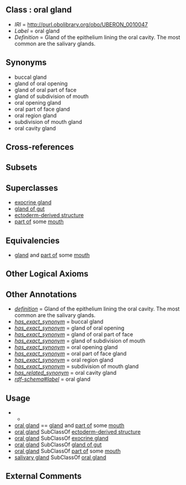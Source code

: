 
## Class : oral gland

 * *IRI* = http://purl.obolibrary.org/obo/UBERON_0010047
 * *Label* = oral gland
 * *Definition* = Gland of the epithelium lining the oral cavity. The most common are the salivary glands.

## Synonyms

 * buccal gland
 * gland of oral opening
 * gland of oral part of face
 * gland of subdivision of mouth
 * oral opening gland
 * oral part of face gland
 * oral region gland
 * subdivision of mouth gland
 * oral cavity gland

## Cross-references


## Subsets


## Superclasses

 * [exocrine gland](../../UBERON/65/UBERON_0002365.md)
 * [gland of gut](../../UBERON/08/UBERON_0003408.md)
 * [ectoderm-derived structure](../../UBERON/21/UBERON_0004121.md)
 * [part of](../../BFO/50/BFO_0000050.md) some [mouth](../../UBERON/65/UBERON_0000165.md)

## Equivalencies

 * [gland](../../UBERON/30/UBERON_0002530.md) and [part of](../../BFO/50/BFO_0000050.md) some [mouth](../../UBERON/65/UBERON_0000165.md)

## Other Logical Axioms


## Other Annotations

 * *[definition](../../IAO/15/IAO_0000115.md)* = Gland of the epithelium lining the oral cavity. The most common are the salivary glands.
 * *[has_exact_synonym](../../ym/oboInOwl#hasExactSynonym.md)* = buccal gland
 * *[has_exact_synonym](../../ym/oboInOwl#hasExactSynonym.md)* = gland of oral opening
 * *[has_exact_synonym](../../ym/oboInOwl#hasExactSynonym.md)* = gland of oral part of face
 * *[has_exact_synonym](../../ym/oboInOwl#hasExactSynonym.md)* = gland of subdivision of mouth
 * *[has_exact_synonym](../../ym/oboInOwl#hasExactSynonym.md)* = oral opening gland
 * *[has_exact_synonym](../../ym/oboInOwl#hasExactSynonym.md)* = oral part of face gland
 * *[has_exact_synonym](../../ym/oboInOwl#hasExactSynonym.md)* = oral region gland
 * *[has_exact_synonym](../../ym/oboInOwl#hasExactSynonym.md)* = subdivision of mouth gland
 * *[has_related_synonym](../../ym/oboInOwl#hasRelatedSynonym.md)* = oral cavity gland
 * *[rdf-schema#label](../../el/rdf-schema#label.md)* = oral gland

## Usage

 * -
 * [oral gland](../../UBERON/47/UBERON_0010047.md) == [gland](../../UBERON/30/UBERON_0002530.md) and [part of](../../BFO/50/BFO_0000050.md) some [mouth](../../UBERON/65/UBERON_0000165.md)
 * [oral gland](../../UBERON/47/UBERON_0010047.md) SubClassOf [ectoderm-derived structure](../../UBERON/21/UBERON_0004121.md)
 * [oral gland](../../UBERON/47/UBERON_0010047.md) SubClassOf [exocrine gland](../../UBERON/65/UBERON_0002365.md)
 * [oral gland](../../UBERON/47/UBERON_0010047.md) SubClassOf [gland of gut](../../UBERON/08/UBERON_0003408.md)
 * [oral gland](../../UBERON/47/UBERON_0010047.md) SubClassOf [part of](../../BFO/50/BFO_0000050.md) some [mouth](../../UBERON/65/UBERON_0000165.md)
 * [salivary gland](../../UBERON/44/UBERON_0001044.md) SubClassOf [oral gland](../../UBERON/47/UBERON_0010047.md)

## External Comments

